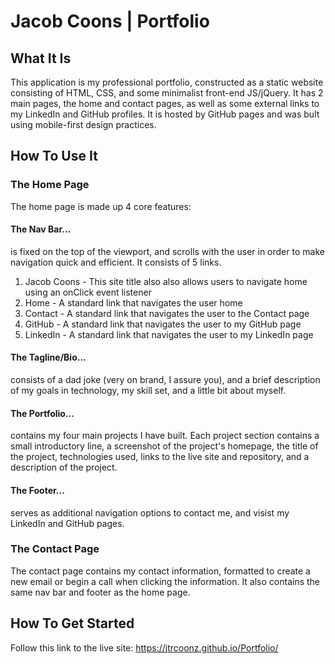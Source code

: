 # Jacob Coons | Portfolio


## What It Is
This application is my professional portfolio, constructed as a static website consisting of HTML, CSS, and some minimalist front-end JS/jQuery. It has 2 main pages, the home and contact pages, as well as some external links to my LinkedIn and GitHub profiles. It is hosted by GitHub pages and was bult using mobile-first design practices.


## How To Use It

### The Home Page
The home page is made up 4 core features:

#### The Nav Bar...
is fixed on the top of the viewport, and scrolls with the user in order to make navigation quick and efficient. It consists of 5 links.

1. Jacob Coons - This site title also also allows users to navigate home using an onClick event listener
2. Home - A standard link that navigates the user home
3. Contact - A standard link that navigates the user to the Contact page
4. GitHub - A standard link that navigates the user to my GitHub page
5. LinkedIn - A standard link that navigates the user to my LinkedIn page

#### The Tagline/Bio...
consists of a dad joke (very on brand, I assure you), and a brief description of my goals in technology, my skill set, and a little bit about myself.

#### The Portfolio...
contains my four main projects I have built. Each project section contains a small introductory line, a screenshot of the project's homepage, the title of the project, technologies used, links to the live site and repository, and a description of the project.

#### The Footer...
serves as additional navigation options to contact me, and visist my LinkedIn and GitHub pages.

### The Contact Page
The contact page contains my contact information, formatted to create a new email or begin a call when clicking the information. It also contains the same nav bar and footer as the home page.


## How To Get Started
Follow this link to the live site: https://jtrcoonz.github.io/Portfolio/
